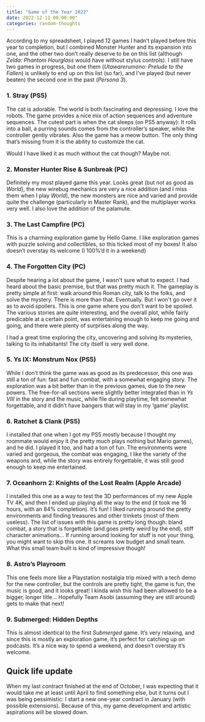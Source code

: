 ```yaml
---
title: "Game of the Year 2022"
date: 2022-12-11 00:00:00"
categories: random-thoughts
---
```


According to my spreadsheet, I played 12 games I hadn’t played before this year to completion, but I combined Monster Hunter and its expansion into one, and the other two don’t really deserve to be on this list (although *Zelda: Phantom Hourglass* would have without stylus controls). I still have two games in progress, but one them (*Utawarerumono: Prelude to the Fallen*) is unlikely to end up on this list (so far), and I’ve played (but never beaten) the second one in the past (*Persona 3*).

### 1. Stray (PS5)
The cat is adorable. The world is both fascinating and depressing. I love the robots. The game provides a nice mix of action sequences and adventure sequences. The cutest part is when the cat sleeps (on PS5 anyway): It rolls into a ball, a purring sounds comes from the controller’s speaker, while the controller gently vibrates. Also the game has a meow button. The only thing that’s missing from it is the ability to customize the cat.

Would I have liked it as much without the cat though? Maybe not.

### 2. Monster Hunter Rise & Sunbreak (PC)
Definitely my most played game this year. Looks great (but not as good as *World*), the new wirebug mechanics are very a nice addition (and I miss them when I play *World*), the new monsters are nice and varied and provide quite the challenge (particularly in Master Rank), and the multiplayer works very well. I also love the addition of the palamute.

### 3. The Last Campfire (PC)
This is a charming exploration game by Hello Game. I like exploration games with puzzle solving and collectibles, so this ticked most of my boxes! It also doesn’t overstay its welcome (I 100%’d it in a weekend) 

### 4. The Forgotten City (PC)
Despite hearing a lot about the game, I wasn't sure what to expect. I had heard about the basic premise, but that was pretty much it. The gameplay is pretty simple at first: walk around this Roman city, talk to the folks, and solve the mystery. There is more than that. Eventually. But I won't go over it as to avoid spoilers. This is one game where you don't want to be spoiled. The various stories are quite interesting, and the overall plot, while fairly predicable at a certain point, was entertaining enough to keep me going and going, and there were plenty of surprises along the way.

I had a great time exploring the city, uncovering and solving its mysteries, talking to its inhabitants! The city itself is very well done.

### 5. Ys IX: Monstrum Nox (PS5)
While I don’t think the game was as good as its predecessor, this one was still a ton of fun: fast and fun combat, with a somewhat engaging story. The exploration was a bit better than in the previous games, due to the new powers. The free-for-all sections were slightly better integrated than in *Ys VIII* in the story and the music, while file during playtime, felt somewhat forgettable, and it didn’t have bangers that will stay in my ‘game’ playlist.

### 6. Ratchet & Clank (PS5)
I installed that one when I got my PS5 mostly because I thought my roommate would enjoy it (he pretty much plays nothing but Mario games), and he did. I played it too, and had a ton of fun. The environments were varied and gorgeous, the combat was engaging, I like the variety of the weapons and, while the story was entirely forgettable, it was still good enough to keep me entertained. 

### 7. Oceanhorn 2: Knights of the Lost Realm (Apple Arcade)
I installed this one as a way to test the 3D performances of my new Apple TV 4K, and then I ended up playing all the way to the end (it took me 16 hours, with an 84% completion). It’s fun! I liked running around the pretty environments and finding treasures and other trinkets (most of them useless). The list of issues with this game is pretty long though: bland combat, a story that is forgettable (and goes pretty weird by the end), stiff character animations… If running around looking for stuff is not your thing, you might want to skip this one. It screams low budget and small team. What this small team built is kind of impressive though!

### 8. Astro’s Playroom
This one feels more like a Playstation nostalgia trip mixed with a tech demo for the new controller, but the controls are pretty tight, the game is fun, the music is good, and it looks great! I kinda wish this had been allowed to be a bigger, longer title… Hopefully Team Asobi (assuming they are still around) gets to make that next!

### 9. Submerged: Hidden Depths
This is almost identical to the first *Submerged* game. It’s very relaxing, and since this is mostly an exploration game, it’s perfect for catching up on podcasts. It’s a nice way to spend a weekend, and doesn’t overstay it’s welcome.

## Quick life update
When my last contract finished at the end of October, I was expecting that it would take me at least until April to find something else, but it turns out I was being pessimistic: I start a new one-year contract in January (with possible extensions). Because of this, my game development and artistic aspirations will be slowed down.